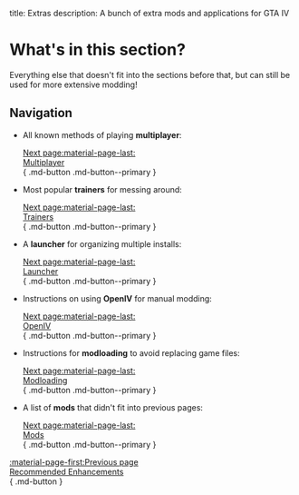 title: Extras
description: A bunch of extra mods and applications for GTA IV

# What's in this section?

Everything else that doesn't fit into the sections before that, but can still be used for more extensive modding!

## Navigation

<div class="grid cards" markdown>

- All known methods of playing **multiplayer**:

    [Next page:material-page-last: <br>Multiplayer</br>](multiplayer.md){ .md-button .md-button--primary }

- Most popular **trainers** for messing around:

    [Next page:material-page-last: <br>Trainers</br>](trainers.md){ .md-button .md-button--primary }

- A **launcher** for organizing multiple installs:

    [Next page:material-page-last: <br>Launcher</br>](launcher.md){ .md-button .md-button--primary }

- Instructions on using **OpenIV** for manual modding:

    [Next page:material-page-last: <br>OpenIV</br>](openiv.md){ .md-button .md-button--primary }

- Instructions for **modloading** to avoid replacing game files:

    [Next page:material-page-last: <br>Modloading</br>](modloading.md){ .md-button .md-button--primary }

- A list of **mods** that didn't fit into previous pages:

    [Next page:material-page-last: <br>Mods</br>](mods.md){ .md-button .md-button--primary }

</div>

[:material-page-first:Previous page <br>Recommended Enhancements</br>](../enhancements.md){ .md-button }
